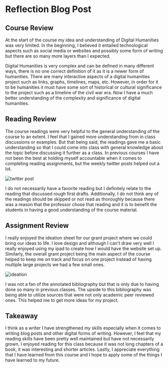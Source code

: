 # Reflection Blog Post 
## Course Review 

At the start of the course my idea and understanding of Digital Humanities was very limited. In the beginning, I believed it entailed technological aspects such as social media or websites and possibly some form of writing but there are so many more layers than I expected. 

Digital Humanities is very complex and can be defined in many different ways, there is no one correct definition of it as it is a newer form of humanities. There are many interactive aspects of a digital humanities project such as links, graphs, timelines, maps, etc. However, in order for it to be humanities it must have some sort of historical or cultural significance to the project such as a timeline of the civil war era. Now I have a much better understanding of the complexity and significance of digital humanities. 

## Reading Review 

The course readings were very helpful to the general understanding of the course to an extent. I feel that I gained more understanding from in class discussions or examples. But that being said, the readings gave me a basic understanding so that I could come into class with general knowledge about the topic before discussing it further as a class. In previous courses I have not been the best at holding myself accountable when it comes to completing reading assignments, but the weekly twitter posts helped out a lot.

![twitter post](https://agengl350.github.io/Ashley-G-Engl350/images/twitter.jpg)

I do not necessarily have a favorite reading but I definitely relate to the reading that discussed rough first drafts. Additionally, I do not think any of the readings should be skipped or not read as thoroughly because there was a reason that the professor chose that reading and it is to benefit the students in having a good understanding of the course material.

## Assignment Review 

I really enjoyed the ideation sheet for our grant project where we could bring our ideas to life. I love design and although I can't draw very well I really enjoyed using my ipad to create how I would have the website set up. Similarly, the overall grant project being the main aspect of the course helped to keep me on track and focus on one project instead of having multiple large projects we had a few small ones. 

![ideation](https://agengl350.github.io/Ashley-G-Engl350/images/ideation2.jpg)

I was not a fan of the annotated bibliography but that is only due to having done so many in previous classes. The upside to this bibliography was being able to utilize sources that were not only academic peer reviewed ones. This helped me to get more ideas for my project. 

## Takeaway 

I think as a writer I have strengthened my skills especially when it comes to writing blog posts and other digital forms of writing. However, I feel that my reading skills have been pretty well maintained but have not necessarily grown. I enjoyed reading for this class because it was not long chapters of a book, it was interesting and shorter articles. Lastly, I appreciate everything that I have learned from this course and I hope to apply some of the things I have learned to my future.

